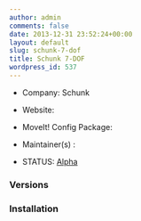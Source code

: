 ```yaml
---
author: admin
comments: false
date: 2013-12-31 23:52:24+00:00
layout: default
slug: schunk-7-dof
title: Schunk 7-DOF
wordpress_id: 537
---
```



	
  * Company: Schunk

	
  * Website:

	
  * MoveIt! Config Package: 

	
  * Maintainer(s) :

	
  * STATUS: [Alpha](/about/moveit-status#legend)




### Versions








### Installation






